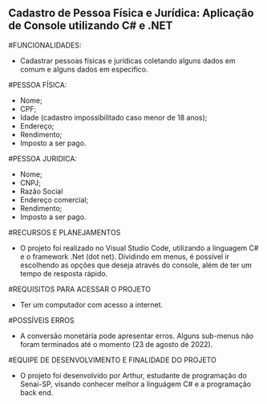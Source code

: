 ## Cadastro de Pessoa Física e Jurídica: Aplicação de Console utilizando C# e .NET

#FUNCIONALIDADES:
- Cadastrar pessoas físicas e jurídicas coletando alguns dados em comum e alguns dados em especifico.

#PESSOA FÍSICA:

- Nome;
- CPF;
- Idade (cadastro impossibilitado caso menor de 18 anos);
- Endereço;
- Rendimento;
- Imposto a ser pago.

#PESSOA JURIDICA:

- Nome;
- CNPJ;
- Razão Social
- Endereço comercial;
- Rendimento;
- Imposto a ser pago.

#RECURSOS E PLANEJAMENTOS

- O projeto foi realizado no Visual Studio Code, utilizando a linguagem C# e o framework .Net (dot net). Dividindo em menus, é possível ir escolhendo as opções que deseja através do console, além de ter um tempo de resposta rápido.

#REQUISITOS PARA ACESSAR O PROJETO

- Ter um computador com acesso a internet.

#POSSÍVEIS ERROS
- A conversão monetária pode apresentar erros. Alguns sub-menus não foram terminados até o momento (23 de agosto de 2022).

#EQUIPE DE DESENVOLVIMENTO E FINALIDADE DO PROJETO
- O projeto foi desenvolvido por Arthur, estudante de programação do Senai-SP, visando conhecer melhor a linguágem C# e a programação back end.
